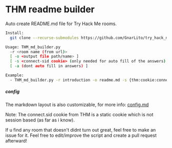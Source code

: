 
# THM readme builder

Auto create README.md file for Try Hack Me rooms.
```bash
Install:
  git clone --recurse-submodules https://github.com/GnarLito/try_hack_me_readme_builder.git
```
```bash
Usage: THM_md_builder.py 
  -r <room name (from url)> 
  [ -o <output file path/name> ]
  [ -s <connect-sid cookie> (only needed for auto fill of the answers) ]
  [ -a (dont auto fill in answers) ]
```
```bash
Example: 
  - THM_md_builder.py -r introduction -o readme.md -s {thm:cookie:connect-sid}
```
##### config
The markdown layout is also customizable, for more info: [config.md](./config.md)



Note:
  The connect.sid cookie from THM is a static cookie which is not session based (as far as i know).

If u find any room that doesn't didnt turn out great, feel free to make an issue for it.
Feel free to edit/improve the script and create a pull request afterward!
